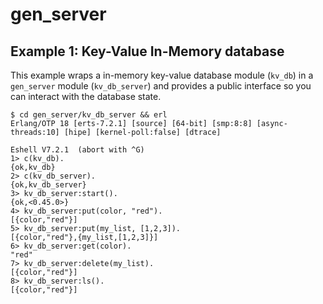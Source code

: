 # gen_server

## Example 1: Key-Value In-Memory database

This example wraps a in-memory key-value database module (`kv_db`) in a `gen_server` module (`kv_db_server`) and provides a public interface so you can interact with the database state.

```
$ cd gen_server/kv_db_server && erl
Erlang/OTP 18 [erts-7.2.1] [source] [64-bit] [smp:8:8] [async-threads:10] [hipe] [kernel-poll:false] [dtrace]

Eshell V7.2.1  (abort with ^G)
1> c(kv_db).
{ok,kv_db}
2> c(kv_db_server).
{ok,kv_db_server}
3> kv_db_server:start().
{ok,<0.45.0>}
4> kv_db_server:put(color, "red").
[{color,"red"}]
5> kv_db_server:put(my_list, [1,2,3]).
[{color,"red"},{my_list,[1,2,3]}]
6> kv_db_server:get(color).
"red"
7> kv_db_server:delete(my_list).
[{color,"red"}]
8> kv_db_server:ls().
[{color,"red"}]
```
